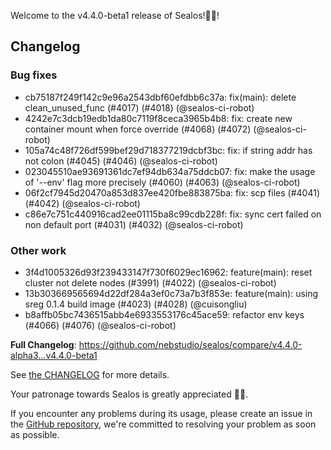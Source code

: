 Welcome to the v4.4.0-beta1 release of Sealos!🎉🎉!



## Changelog
### Bug fixes
* cb75187f249f142c9e96a2543dbf60efdbb6c37a: fix(main): delete clean_unused_func (#4017) (#4018) (@sealos-ci-robot)
* 4242e7c3dcb19edb1da80c7119f8ceca3965b4b8: fix: create new container mount when force override (#4068) (#4072) (@sealos-ci-robot)
* 105a74c48f726df599bef29d718377219dcbf3bc: fix: if string addr has not colon (#4045) (#4046) (@sealos-ci-robot)
* 023045510ae93691361dc7ef94db634a75ddcb07: fix: make the usage of '--env' flag more precisely (#4060) (#4063) (@sealos-ci-robot)
* 06f2cf7945d20470a853d837ee420fbe883875ba: fix: scp files (#4041) (#4042) (@sealos-ci-robot)
* c86e7c751c440916cad2ee01115ba8c99cdb228f: fix: sync cert failed on non default port (#4031) (#4032) (@sealos-ci-robot)
### Other work
* 3f4d1005326d93f239433147f730f6029ec16962: feature(main): reset cluster not delete nodes (#3991) (#4022) (@sealos-ci-robot)
* 13b303669565694d22df284a3ef0c73a7b3f853e: feature(main): using sreg 0.1.4 build image (#4023) (#4028) (@cuisongliu)
* b8affb05bc7436515abb4e6933553176c45ace59: refactor env keys (#4066) (#4076) (@sealos-ci-robot)

**Full Changelog**: https://github.com/nebstudio/sealos/compare/v4.4.0-alpha3...v4.4.0-beta1

See [the CHANGELOG](https://github.com/nebstudio/sealos/blob/main/CHANGELOG/CHANGELOG.md) for more details.

Your patronage towards Sealos is greatly appreciated 🎉🎉.

If you encounter any problems during its usage, please create an issue in the [GitHub repository](https://github.com/nebstudio/sealos), we're committed to resolving your problem as soon as possible.
